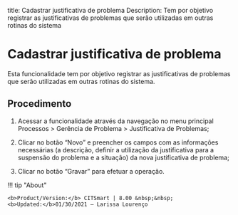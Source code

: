 title: Cadastrar justificativa de problema
Description: Tem por objetivo registrar as justificativas de problemas que serão utilizadas em outras rotinas do sistema
# Cadastrar justificativa de problema

Esta funcionalidade tem por objetivo registrar as justificativas de problemas que serão utilizadas em outras rotinas do sistema.

Procedimento
------------

1.  Acessar a funcionalidade através da navegação no menu principal Processos \>
    Gerência de Problema \> Justificativa de Problemas;

2.  Clicar no botão “Novo” e preencher os campos com as informações necessárias
    (a descrição, definir a utilização da justificativa para a suspensão do
    problema e a situação) da nova justificativa de problema;

3.  Clicar no botão “Gravar” para efetuar a operação.

!!! tip "About"

    <b>Product/Version:</b> CITSmart | 8.00 &nbsp;&nbsp;
    <b>Updated:</b>01/30/2021 – Larissa Lourenço
